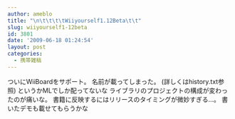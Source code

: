 ```yaml
---
author: ameblo
title: "\n\t\t\t\tWiiyourself1.12Beta\t\t"
slug: wiiyourself1-12beta
id: 3801
date: '2009-06-18 01:24:54'
layout: post
categories:
  - 携帯雑稿
---
```


ついにWiiBoardをサポート。 名前が載ってしまった。 (詳しくはhistory.txt参照) というかMLでしか配ってないな ライブラリのプロジェクトの構成が変わったのが痛いな。 書籍に反映するにはリリースのタイミングが微妙すぎる…。 書いたデモも載せてもらうかな